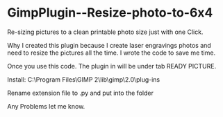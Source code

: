 # GimpPlugin--Resize-photo-to-6x4
Re-sizing pictures to a clean printable photo size just with one Click.

Why I created this plugin because I create laser engravings photos and need to resize the pictures all the time. I wrote the code to save me time. 

Once you use this code. The plugin in will be under tab READY PICTURE.

Install:
C:\Program Files\GIMP 2\lib\gimp\2.0\plug-ins

Rename extension file to .py and put into the folder

Any Problems let me know.
